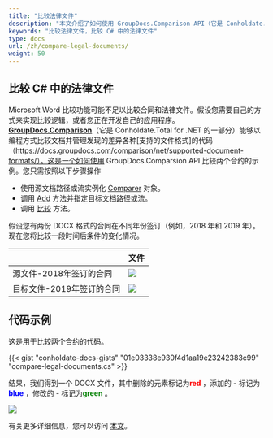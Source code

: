 ```yaml
---
title: "比较法律文件"
description: "本文介绍了如何使用 GroupDocs.Comparison API（它是 Conholdate.Total for .NET 的一部分）来比较法律文件。"
keywords: "比较法律文件，比较 C# 中的法律文件"
type: docs
url: /zh/compare-legal-documents/
weight: 50
---
```


## 比较 C# 中的法律文件

Microsoft Word 比较功能可能不足以比较合同和法律文件。假设您需要自己的方式来实现比较逻辑，或者您正在开发自己的应用程序。 [**GroupDocs.Comparison**](https://products.groupdocs.com/comparison/net)（它是 Conholdate.Total for .NET 的一部分）能够以编程方式比较文档并管理发现的差异各种[支持的文件格式]的代码（https://docs.groupdocs.com/comparison/net/supported-document-formats/）。这是一个如何使用 GroupDocs.Comparsion API 比较两个合约的示例。您只需按照以下步骤操作

* 使用源文档路径或流实例化 [Comparer](https://apireference.groupdocs.com/net/comparison/groupdocs.comparison/comparer) 对象。
* 调用 [Add](https://apireference.groupdocs.com/net/comparison/groupdocs.comparison/comparer/methods/add/index) 方法并指定目标文档路径或流。
* 调用 [比较](https://apireference.groupdocs.com/comparison/net/groupdocs.comparison/comparer/methods/compare) 方法。

假设您有两份 DOCX 格式的合同在不同年份签订（例如，2018 年和 2019 年）。现在您将比较一段时间后条件的变化情况。

| |文件 |
| --- | --- |
|源文件-2018年签订的合同| ![](https://docs.groupdocs.com/comparison/net/images/how-to-compare-contracts-drafts-and-legal-documents_3.png) |
|目标文件-2019年签订的合同|![](https://docs.groupdocs.com/comparison/net/images/how-to-compare-contracts-drafts-and-legal-documents_4.png)|

## 代码示例
这是用于比较两个合约的代码。

{{< gist "conholdate-docs-gists" "01e03338e930f4d1aa19e23242383c99" "compare-legal-documents.cs" >}}

结果，我们得到一个 DOCX 文件，其中删除的元素标记为<font color="red">**red**</font> ，添加的 - 标记为<font color="blue">**blue**</font> ，修改的 - 标记为<font color="green">**green**</font> 。

![](https://docs.groupdocs.com/comparison/net/images/how-to-compare-contracts-drafts-and-legal-documents_5.png)

有关更多详细信息，您可以访问 [本文](https://docs.groupdocs.com/comparison/net/how-to-compare-contracts-drafts-and-legal-documents/)。







